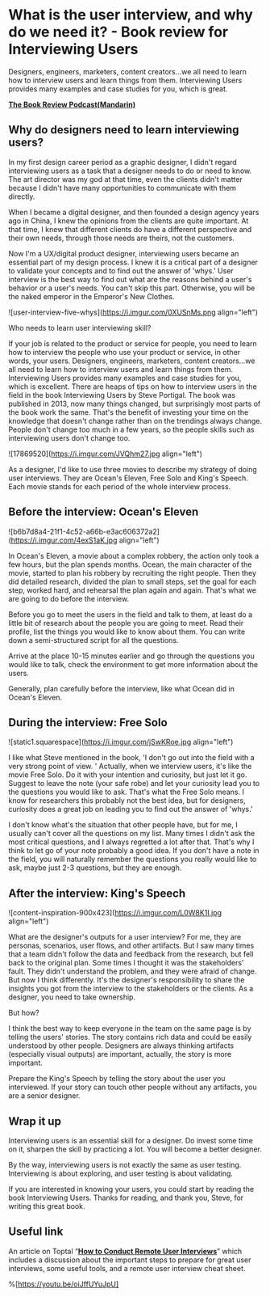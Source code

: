 # What is the user interview, and why do we need it? - Book review for Interviewing Users

Designers, engineers, marketers, content creators...we all need to learn how to interview users and learn things from them. Interviewing Users provides many examples and case studies for you, which is great.

[**The Book Review Podcast(Mandarin)**](http://voice.beartalking.com/bt318)

## Why do designers need to learn interviewing users?

In my first design career period as a graphic designer, I didn't regard interviewing users as a task that a designer needs to do or need to know. The art director was my god at that time, even the clients didn't matter because I didn't have many opportunities to communicate with them directly.

When I became a digital designer, and then founded a design agency years ago in China, I knew the opinions from the clients are quite important. At that time, I knew that different clients do have a different perspective and their own needs, through those needs are theirs, not the customers.

Now I'm a UX/digital product designer, interviewing users became an essential part of my design process. I knew it is a critical part of a designer to validate your concepts and to find out the answer of 'whys.' User interview is the best way to find out what are the reasons behind a user's behavior or a user's needs. You can't skip this part. Otherwise, you will be the naked emperor in the Emperor's New Clothes.

![user-interview-five-whys](https://i.imgur.com/0XUSnMs.png align="left")

Who needs to learn user interviewing skill?

If your job is related to the product or service for people, you need to learn how to interview the people who use your product or service, in other words, your users. Designers, engineers, marketers, content creators...we all need to learn how to interview users and learn things from them. Interviewing Users provides many examples and case studies for you, which is excellent. There are heaps of tips on how to interview users in the field in the book Interviewing Users by Steve Portigal. The book was published in 2013, now many things changed, but surprisingly most parts of the book work the same. That's the benefit of investing your time on the knowledge that doesn't change rather than on the trendings always change. People don't change too much in a few years, so the people skills such as interviewing users don't change too.

![17869520](https://i.imgur.com/JVQhm27.jpg align="left")

As a designer, I'd like to use three movies to describe my strategy of doing user interviews. They are Ocean's Eleven, Free Solo and King's Speech. Each movie stands for each period of the whole interview process.

## Before the interview: Ocean's Eleven

![b6b7d8a4-21f1-4c52-a66b-e3ac606372a2](https://i.imgur.com/4exS1aK.jpg align="left")

In Ocean's Eleven, a movie about a complex robbery, the action only took a few hours, but the plan spends months. Ocean, the main character of the movie, started to plan his robbery by recruiting the right people. Then they did detailed research, divided the plan to small steps, set the goal for each step, worked hard, and rehearsal the plan again and again. That's what we are going to do before the interview.

Before you go to meet the users in the field and talk to them, at least do a little bit of research about the people you are going to meet. Read their profile, list the things you would like to know about them. You can write down a semi-structured script for all the questions.

Arrive at the place 10-15 minutes earlier and go through the questions you would like to talk, check the environment to get more information about the users.

Generally, plan carefully before the interview, like what Ocean did in Ocean's Eleven.

## During the interview: Free Solo

![static1.squarespace](https://i.imgur.com/jSwKRoe.jpg align="left")

I like what Steve mentioned in the book, 'I don't go out into the field with a very strong point of view. ' Actually, when we interview users, it's like the movie Free Solo. Do it with your intention and curiosity, but just let it go. Suggest to leave the note (your safe robe) and let your curiosity lead you to the questions you would like to ask. That's what the Free Solo means. I know for researchers this probably not the best idea, but for designers, curiosity does a great job on leading you to find out the answer of 'whys.'

I don't know what's the situation that other people have, but for me, I usually can't cover all the questions on my list. Many times I didn't ask the most critical questions, and I always regretted a lot after that. That's why I think to let go of your note probably a good idea. If you don't have a note in the field, you will naturally remember the questions you really would like to ask, maybe just 2-3 questions, but they are enough.

## After the interview: King's Speech

![content-inspiration-900x423](https://i.imgur.com/L0W8K1I.jpg align="left")

What are the designer's outputs for a user interview? For me, they are personas, scenarios, user flows, and other artifacts. But I saw many times that a team didn't follow the data and feedback from the research, but fell back to the original plan. Some times I thought it was the stakeholders' fault. They didn't understand the problem, and they were afraid of change. But now I think differently. It's the designer's responsibility to share the insights you got from the interview to the stakeholders or the clients. As a designer, you need to take ownership.

But how?

I think the best way to keep everyone in the team on the same page is by telling the users' stories. The story contains rich data and could be easily understood by other people. Designers are always thinking artifacts (especially visual outputs) are important, actually, the story is more important.

Prepare the King's Speech by telling the story about the user you interviewed. If your story can touch other people without any artifacts, you are a senior designer.

## Wrap it up

Interviewing users is an essential skill for a designer. Do invest some time on it, sharpen the skill by practicing a lot. You will become a better designer.

By the way, interviewing users is not exactly the same as user testing. Interviewing is about exploring, and user testing is about validating.

If you are interested in knowing your users, you could start by reading the book Interviewing Users. Thanks for reading, and thank you, Steve, for writing this great book.

## Useful link

An article on Toptal “[**How to Conduct Remote User Interviews**](https://www.toptal.com/product-managers/remote/remote-user-interviews)” which includes a discussion about the important steps to prepare for great user interviews, some useful tools, and a remote user interview cheat sheet.

%[https://youtu.be/oiJffUYuJpU]
